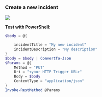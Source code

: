 ### Create a new incident

<a href="https://portal.azure.com/#create/Microsoft.Template/uri/https%3A%2F%2Fraw.githubusercontent.com%2Ftianderturpijn%2Fsentinel%2Fmaster%2FARM%2FCreateNewIncident.json" target="_blank"><img src="https://aka.ms/deploytoazurebutton"/>
</a>

**Test with PowerShell:**
```powershell
$body = @{

    incidentTitle = "My new incident"
    incidentDescription = "My description"
}
$body = $body | ConvertTo-Json
$Params = @{
    Method = "PUT"
    Uri = "<your HTTP Trigger URL>"
    Body = $body
    ContentType = "application/json"
}
Invoke-RestMethod @Params
```
